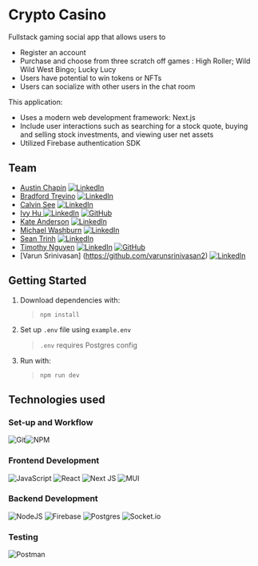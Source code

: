 # Crypto Casino
Fullstack gaming social app that allows users to
* Register an account
* Purchase and choose from three scratch off games : High Roller; Wild Wild West Bingo; Lucky Lucy
* Users have potential to win tokens or NFTs
* Users can socialize with other users in the chat room

This application:
* Uses a modern web development framework: Next.js
* Include user interactions such as searching for a stock quote, buying and selling stock investments, and viewing user net assets
* Utilized Firebase authentication SDK

## Team
* [Austin Chapin](https://github.com/austinchapin1)
[![LinkedIn](https://img.shields.io/badge/linkedin-%230077B5.svg?style=for-the-badge&logo=linkedin&logoColor=white)](https://www.linkedin.com/in/austinchapin1/)
* [Bradford Trevino](https://github.com/BradfordTrevino)
[![LinkedIn](https://img.shields.io/badge/linkedin-%230077B5.svg?style=for-the-badge&logo=linkedin&logoColor=white)](https://www.linkedin.com/in/BradfordTrevino/)
* [Calvin See](https://github.com/calvinfsee)
[![LinkedIn](https://img.shields.io/badge/linkedin-%230077B5.svg?style=for-the-badge&logo=linkedin&logoColor=white)](https://www.linkedin.com/in/calvinfsee/)
* [Ivy Hu ](https://github.com/ivyhu630)
[![LinkedIn](https://img.shields.io/badge/linkedin-%230077B5.svg?style=for-the-badge&logo=linkedin&logoColor=white)](https://www.linkedin.com/in/ivyhu630/)
[![GitHub](https://img.shields.io/badge/github-%23121011.svg?style=for-the-badge&logo=github&logoColor=white)](https://github.com/ivyhu630)
* [Kate Anderson](https://github.com/kanderson250)
[![LinkedIn](https://img.shields.io/badge/linkedin-%230077B5.svg?style=for-the-badge&logo=linkedin&logoColor=white)](https://www.linkedin.com/in/kanderson250/)
* [Michael Washburn](https://github.com/mwashburn1987)
[![LinkedIn](https://img.shields.io/badge/linkedin-%230077B5.svg?style=for-the-badge&logo=linkedin&logoColor=white)](https://www.linkedin.com/in/mwashburn1987/)
* [Sean Trinh](https://github.com/seanatrinh)
[![LinkedIn](https://img.shields.io/badge/linkedin-%230077B5.svg?style=for-the-badge&logo=linkedin&logoColor=white)](https://www.linkedin.com/in/seanatrinh/)
* [Timothy Nguyen](https://github.com/timnguy17)
[![LinkedIn](https://img.shields.io/badge/linkedin-%230077B5.svg?style=for-the-badge&logo=linkedin&logoColor=white)](https://www.linkedin.com/in/timnguy17/)
[![GitHub](https://img.shields.io/badge/github-%23121011.svg?style=for-the-badge&logo=github&logoColor=white)](https://github.com/timnguy17)
* [Varun Srinivasan] (https://github.com/varunsrinivasan2)
[![LinkedIn](https://img.shields.io/badge/linkedin-%230077B5.svg?style=for-the-badge&logo=linkedin&logoColor=white)](https://www.linkedin.com/in/varunsrinivasan2/)



<!-- ![](https://media.giphy.com/media/3o7WIMQFTaqI5wRd0k/giphy.gif) -->


## Getting Started

1. Download dependencies with:

   > `npm install`

2.  Set up `.env` file using `example.env`

    > `.env` requires Postgres config

3. Run with:

   > `npm run dev`

## Technologies used
### **Set-up and Workflow**
![Git](https://img.shields.io/badge/git-%23F05033.svg?style=for-the-badge&logo=git&logoColor=white)![NPM](https://img.shields.io/badge/NPM-%23000000.svg?style=for-the-badge&logo=npm&logoColor=white)
### **Frontend Development**
![JavaScript](https://img.shields.io/badge/javascript-%23323330.svg?style=for-the-badge&logo=javascript&logoColor=%23F7DF1E)
![React](https://img.shields.io/badge/react-%2320232a.svg?style=for-the-badge&logo=react&logoColor=%2361DAFB)
![Next JS](https://img.shields.io/badge/Next-black?style=for-the-badge&logo=next.js&logoColor=white)
![MUI](https://img.shields.io/badge/MUI-%230081CB.svg?style=for-the-badge&logo=mui&logoColor=white)
### **Backend Development**
![NodeJS](https://img.shields.io/badge/node.js-6DA55F?style=for-the-badge&logo=node.js&logoColor=white)
![Firebase](https://img.shields.io/badge/firebase-%23039BE5.svg?style=for-the-badge&logo=firebase)
![Postgres](https://img.shields.io/badge/postgres-%23316192.svg?style=for-the-badge&logo=postgresql&logoColor=white)
![Socket.io](https://img.shields.io/badge/Socket.io-black?style=for-the-badge&logo=socket.io&badgeColor=010101)
### **Testing**
![Postman](https://img.shields.io/badge/Postman-FF6C37?style=for-the-badge&logo=postman&logoColor=white)
